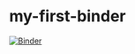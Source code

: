 # my-first-binder
[![Binder](https://mybinder.org/badge_logo.svg)](https://mybinder.org/v2/gh/fizixmastr/my-first-binder/HEAD)
